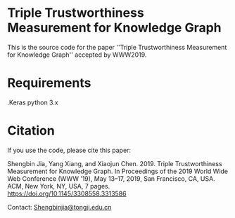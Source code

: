 # Triple Trustworthiness Measurement for Knowledge Graph

This is the source code for the paper ''Triple Trustworthiness Measurement for Knowledge Graph'' accepted by WWW2019.

# Requirements
.Keras
python 3.x




# Citation
If you use the code, please cite this paper:

Shengbin Jia, Yang Xiang, and Xiaojun Chen. 2019. Triple Trustworthiness Measurement for Knowledge Graph. In Proceedings of the 2019 World Wide Web Conference (WWW ’19), May 13–17, 2019, San Francisco, CA, USA. ACM, New York, NY, USA, 7 pages. https://doi.org/10.1145/3308558.3313586

Contact: Shengbinjia@tongji.edu.cn
